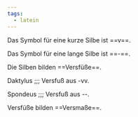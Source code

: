 ```yaml
---
tags:
  - latein
---
```


Das Symbol für eine kurze Silbe ist ==v==.
<!--SR:!2024-07-02,4,270-->

Das Symbol für eine lange Silbe ist ==-==.
<!--SR:!2024-07-02,4,270-->

Die Silben bilden ==Versfüße==.
<!--SR:!2024-07-02,4,270-->

Daktylus ;;; Versfuß aus -vv.
<!--SR:!2024-07-03,4,276!2024-07-02,4,270-->

Spondeus ;;; Versfuß aus --.
<!--SR:!2024-07-03,4,276!2024-07-02,4,270-->

Versfüße bilden ==Versmaße==.
<!--SR:!2024-07-02,2,210-->
